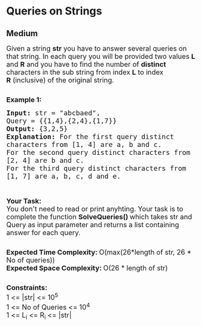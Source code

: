 # Queries on Strings
## Medium 
<div class="problem-statement">
                <p></p><p><span style="font-size:18px">Given a string <strong>str</strong>&nbsp;you have to answer several queries on that string. In each query you will be provided two values <strong>L</strong> and <strong>R</strong> and you have to find the number of <strong>distinct</strong> characters in the sub string from index <strong>L</strong> to index <strong>R</strong>&nbsp;(inclusive) of the original string.</span><br>
&nbsp;</p>

<p><span style="font-size:18px"><strong>Example 1:</strong></span></p>

<pre style="position: relative;"><span style="font-size:18px"><strong>Input: </strong>str = "abcbaed",
Query = {{1,4},{2,4},{1,7}}
<strong>Output: </strong>{3,2,5}
<strong>Explanation: </strong>For the first query distinct 
characters from [1, 4] are a, b and c.
For the second query distinct characters from
[2, 4] are b and c.
For the third query distinct characters from
[1, 7] are a, b, c, d and e.</span>
<div class="open_grepper_editor" title="Edit &amp; Save To Grepper"></div></pre>

<p>&nbsp;</p>

<p><span style="font-size:18px"><strong>Your Task:</strong><br>
You don't need to read or print anyhting. Your task is to complete the function&nbsp;<strong>SolveQueries()&nbsp;</strong>which takes str and Query as input parameter and returns a list containing answer for each query.</span><br>
&nbsp;</p>

<p><span style="font-size:18px"><strong>Expected Time Complexity:&nbsp;</strong>O(max(26*length of str, 26 * No of queries))<br>
<strong>Expected Space Complexity:&nbsp;</strong>O(26 * length of str)</span><br>
&nbsp;</p>

<p><span style="font-size:18px"><strong>Constraints:</strong><br>
1 &lt;= |str| &lt;= 10<sup>5</sup><br>
1 &lt;= No of Queries &lt;= 10<sup>4</sup><br>
1 &lt;= L<sub>i</sub>&nbsp;&lt;= R<sub>i</sub>&nbsp;&lt;= |str|</span></p>
 <p></p>
            </div>
